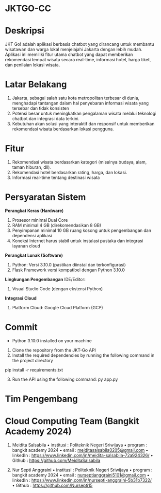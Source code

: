 # JKTGO-CC
# Deskripsi
JKT Go! adalah aplikasi berbasis chatbot yang dirancang untuk membantu wisatawan dan warga lokal menjelajahi Jakarta dengan lebih mudah. Aplikasi ini memiliki fitur utama chatbot yang dapat memberikan rekomendasi tempat wisata secara real-time, informasi hotel, harga tiket, dan penilaian lokasi wisata.
# Latar Belakang
1. Jakarta, sebagai salah satu kota metropolitan terbesar di dunia, menghadapi tantangan dalam hal penyebaran informasi wisata yang tersebar dan tidak konsisten
2. Potensi besar untuk meningkatkan pengalaman wisata melalui teknologi chatbot dan integrasi data terkini.
3. Kebutuhan akan solusi yang interaktif dan responsif untuk memberikan rekomendasi wisata berdasarkan lokasi pengguna.
# Fitur
1. Rekomendasi wisata berdasarkan kategori (misalnya budaya, alam, taman hiburan, dll).
2. Rekomendasi hotel berdasarkan rating, harga, dan lokasi.
3. Informasi real-time tentang destinasi wisata
# Persyaratan Sistem
**Perangkat Keras (Hardware)**
1. Prosesor minimal Dual Core
2. RAM minimal 4 GB (direkomendasikan 8 GB)
3. Penyimpanan minimal 10 GB ruang kosong untuk pengembangan dan dependensi aplikasi
4. Koneksi Internet harus stabil untuk instalasi pustaka dan integrasi layanan cloud

**Perangkat Lunak (Software)**
1. Python: Versi 3.10.0 (pastikan diinstal dan terkonfigurasi)
2. Flask Framework versi kompatibel dengan Python 3.10.0

**Lingkungan Pengembangan**
IDE/Editor:
1. Visual Studio Code (dengan ekstensi Python)

**Integrasi Cloud**
1. Platform Cloud: Google Cloud Platform (GCP)

# Commit
- Python 3.10.0 installed on your machine

1. Clone the repository from the JKT-Go API
2. Install the required dependencies by running the following command in the project directory

pip install -r requirements.txt

3. Run the API using the following command:
py app.py

# Tim Pengembang
# Cloud Computing Team (Bangkit Academy 2024)
1. Meidita Salsabila 
• institusi : Politeknik Negeri Sriwijaya
• ⁠program : bangkit academy 2024
• ⁠email : meiditasalsabila0205@gmail.com
• ⁠linkedIn : https://www.linkedin.com/in/meidita-salsabila-72a924326/
• ⁠Github : https://github.com/MeiditaSalsabila

2. Nur Septi Anggraini
• institusi : Politeknik Negeri Sriwijaya
• ⁠program : bangkit academy 2024
• ⁠email : nurseptianggraini5101@gmail.com
• ⁠linkedIn : https://www.linkedin.com/in/nursepti-anggraini-5b31b7322/
• ⁠Github : https://github.com/Nursepti15
